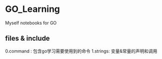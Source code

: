 # GO_Learning
   Myself notebooks for GO





## files & include
0.command : 包含go学习需要使用到的命令
1.strings: 变量&常量的声明和调用

